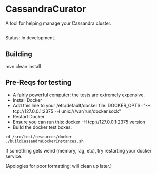 # CassandraCurator
A tool for helping manage your Cassandra cluster.

##
Status: In development.

## Building
mvn clean install

## Pre-Reqs for testing
* A fairly powerful computer; the tests are extremely expensive.
* Install Docker
* Add this line to your /etc/default/docker file:
DOCKER_OPTS="-H tcp://127.0.0.1:2375 -H unix:///var/run/docker.sock"
* Restart Docker
* Ensure you can run this: docker -H tcp://127.0.0.1:2375 version
* Build the docker test boxes: 
```
cd /src/test/resources/docker
./buildCassandraDockerInstances.sh
```

If something gets weird (memory, lag, etc), try restarting your docker service.

(Apologies for poor formatting; will clean up later.)
